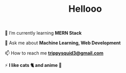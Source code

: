 <h1 align="center">Hellooo</h1>

<br>


  🌱 I’m currently learning **MERN Stack**

  💬 Ask me about **Machine Learning, Web Development**

  📫 How to reach me **trippysquid3@gmail.com**

 ⚡ **I like cats 🐈 and anime 👾**

<p align="left">
</p>
